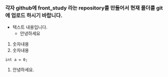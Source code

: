 ### 각자 github에 front_study 라는 repository를 만들어서 현재 폴더를 git에 업로드 하시기 바랍니다. 

- 텍스트 내용입니다.
    - 안녕하세요
1. 숫자내용
1. 숫자내용
```
int a = 0;
```
1. 안녕하세요.
